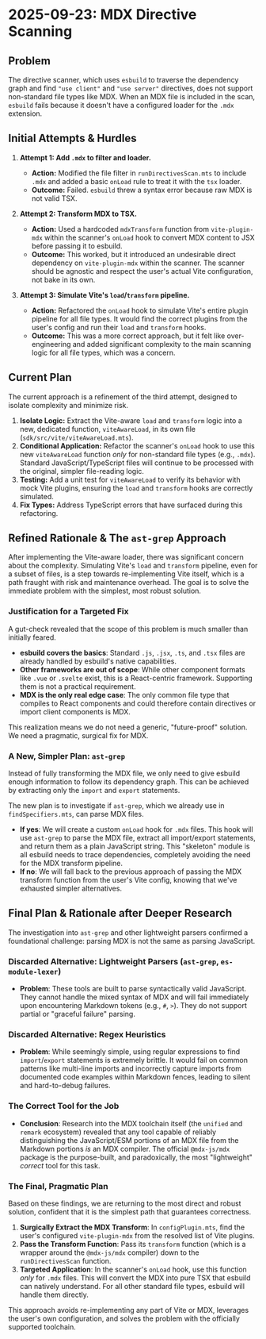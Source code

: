 # 2025-09-23: MDX Directive Scanning

## Problem

The directive scanner, which uses `esbuild` to traverse the dependency graph and find `"use client"` and `"use server"` directives, does not support non-standard file types like MDX. When an MDX file is included in the scan, `esbuild` fails because it doesn't have a configured loader for the `.mdx` extension.

## Initial Attempts & Hurdles

1.  **Attempt 1: Add `.mdx` to filter and loader.**
    *   **Action:** Modified the file filter in `runDirectivesScan.mts` to include `.mdx` and added a basic `onLoad` rule to treat it with the `tsx` loader.
    *   **Outcome:** Failed. `esbuild` threw a syntax error because raw MDX is not valid TSX.

2.  **Attempt 2: Transform MDX to TSX.**
    *   **Action:** Used a hardcoded `mdxTransform` function from `vite-plugin-mdx` within the scanner's `onLoad` hook to convert MDX content to JSX before passing it to esbuild.
    *   **Outcome:** This worked, but it introduced an undesirable direct dependency on `vite-plugin-mdx` within the scanner. The scanner should be agnostic and respect the user's actual Vite configuration, not bake in its own.

3.  **Attempt 3: Simulate Vite's `load`/`transform` pipeline.**
    *   **Action:** Refactored the `onLoad` hook to simulate Vite's entire plugin pipeline for all file types. It would find the correct plugins from the user's config and run their `load` and `transform` hooks.
    *   **Outcome:** This was a more correct approach, but it felt like over-engineering and added significant complexity to the main scanning logic for all file types, which was a concern.

## Current Plan

The current approach is a refinement of the third attempt, designed to isolate complexity and minimize risk.

1.  **Isolate Logic:** Extract the Vite-aware `load` and `transform` logic into a new, dedicated function, `viteAwareLoad`, in its own file (`sdk/src/vite/viteAwareLoad.mts`).
2.  **Conditional Application:** Refactor the scanner's `onLoad` hook to use this new `viteAwareLoad` function *only* for non-standard file types (e.g., `.mdx`). Standard JavaScript/TypeScript files will continue to be processed with the original, simpler file-reading logic.
3.  **Testing:** Add a unit test for `viteAwareLoad` to verify its behavior with mock Vite plugins, ensuring the `load` and `transform` hooks are correctly simulated.
4.  **Fix Types:** Address TypeScript errors that have surfaced during this refactoring.

## Refined Rationale & The `ast-grep` Approach

After implementing the Vite-aware loader, there was significant concern about the complexity. Simulating Vite's `load` and `transform` pipeline, even for a subset of files, is a step towards re-implementing Vite itself, which is a path fraught with risk and maintenance overhead. The goal is to solve the immediate problem with the simplest, most robust solution.

### Justification for a Targeted Fix

A gut-check revealed that the scope of this problem is much smaller than initially feared.
-   **esbuild covers the basics**: Standard `.js`, `.jsx`, `.ts`, and `.tsx` files are already handled by esbuild's native capabilities.
-   **Other frameworks are out of scope**: While other component formats like `.vue` or `.svelte` exist, this is a React-centric framework. Supporting them is not a practical requirement.
-   **MDX is the only real edge case**: The only common file type that compiles to React components and could therefore contain directives or import client components is MDX.

This realization means we do not need a generic, "future-proof" solution. We need a pragmatic, surgical fix for MDX.

### A New, Simpler Plan: `ast-grep`

Instead of fully transforming the MDX file, we only need to give esbuild enough information to follow its dependency graph. This can be achieved by extracting only the `import` and `export` statements.

The new plan is to investigate if `ast-grep`, which we already use in `findSpecifiers.mts`, can parse MDX files.
-   **If yes**: We will create a custom `onLoad` hook for `.mdx` files. This hook will use `ast-grep` to parse the MDX file, extract all import/export statements, and return them as a plain JavaScript string. This "skeleton" module is all esbuild needs to trace dependencies, completely avoiding the need for the MDX transform pipeline.
-   **If no**: We will fall back to the previous approach of passing the MDX transform function from the user's Vite config, knowing that we've exhausted simpler alternatives.

## Final Plan & Rationale after Deeper Research

The investigation into `ast-grep` and other lightweight parsers confirmed a foundational challenge: parsing MDX is not the same as parsing JavaScript.

### Discarded Alternative: Lightweight Parsers (`ast-grep`, `es-module-lexer`)

-   **Problem**: These tools are built to parse syntactically valid JavaScript. They cannot handle the mixed syntax of MDX and will fail immediately upon encountering Markdown tokens (e.g., `#`, `>`). They do not support partial or "graceful failure" parsing.

### Discarded Alternative: Regex Heuristics

-   **Problem**: While seemingly simple, using regular expressions to find `import`/`export` statements is extremely brittle. It would fail on common patterns like multi-line imports and incorrectly capture imports from documented code examples within Markdown fences, leading to silent and hard-to-debug failures.

### The Correct Tool for the Job

-   **Conclusion**: Research into the MDX toolchain itself (the `unified` and `remark` ecosystem) revealed that any tool capable of reliably distinguishing the JavaScript/ESM portions of an MDX file from the Markdown portions *is* an MDX compiler. The official `@mdx-js/mdx` package is the purpose-built, and paradoxically, the most "lightweight" *correct* tool for this task.

### The Final, Pragmatic Plan

Based on these findings, we are returning to the most direct and robust solution, confident that it is the simplest path that guarantees correctness.

1.  **Surgically Extract the MDX Transform**: In `configPlugin.mts`, find the user's configured `vite-plugin-mdx` from the resolved list of Vite plugins.
2.  **Pass the Transform Function**: Pass its `transform` function (which is a wrapper around the `@mdx-js/mdx` compiler) down to the `runDirectivesScan` function.
3.  **Targeted Application**: In the scanner's `onLoad` hook, use this function *only* for `.mdx` files. This will convert the MDX into pure TSX that esbuild can natively understand. For all other standard file types, esbuild will handle them directly.

This approach avoids re-implementing any part of Vite or MDX, leverages the user's own configuration, and solves the problem with the officially supported toolchain.
